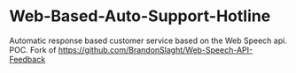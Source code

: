 # Web-Based-Auto-Support-Hotline
Automatic response based customer service based on the Web Speech api.  POC.  Fork of https://github.com/BrandonSlaght/Web-Speech-API-Feedback
